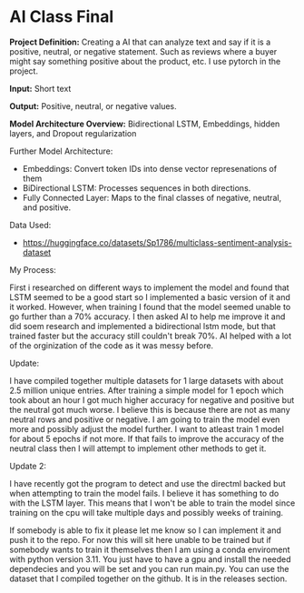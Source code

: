 # AI Class Final

**Project Definition:** Creating a AI that can analyze text and say if it is a positive, neutral, or negative statement. Such as reviews where a buyer might say something positive about the product, etc. I use pytorch in the project.

**Input:** Short text

**Output:** Positive, neutral, or negative values.

**Model Architecture Overview:** Bidirectional LSTM, Embeddings, hidden layers, and Dropout regularization

Further Model Architecture:
- Embeddings: Convert token IDs into dense vector represenations of them
- BiDirectional LSTM: Processes sequences in both directions.
- Fully Connected Layer: Maps to the final classes of negative, neutral, and positive.

Data Used:
- https://huggingface.co/datasets/Sp1786/multiclass-sentiment-analysis-dataset

My Process:

First i researched on different ways to implement the model and found that LSTM seemed to be a good start so I implemented a basic version of it and it worked. However, when training I found that the model seemed unable to go further than a 70% accuracy. I then asked AI to help me improve it and did soem research and implemented a bidirectional lstm mode, but that trained faster but the accuracy still couldn't break 70%. AI helped with a lot of the orginization of the code as it was messy before.

Update:

I have compiled together multiple datasets for 1 large datasets with about 2.5 million unique entries. After training a simple model for 1 epoch which took about an hour I got much higher accuracy for negative and positive but the neutral got much worse. I believe this is because there are not as many neutral rows and positive or negative. I am going to train the model even more and possibly adjust the model further. I want to atleast train 1 model for about 5 epochs if not more. If that fails to improve the accuracy of the neutral class then I will attempt to implement other methods to get it.

Update 2:

I have recently got the program to detect and use the directml backed but when attempting to train the model fails. I believe it has something to do with the LSTM layer. This means that I won't be able to train the model since training on the cpu will take multiple days and possibly weeks of training. 

If somebody is able to fix it please let me know so I can implement it and push it to the repo. For now this will sit here unable to be trained but if somebody wants to train it themselves then I am using a conda enviroment with python version 3.11. You just have to have a gpu and install the needed dependecies and you will be set and you can run main.py. You can use the dataset that I compiled together on the github. It is in the releases section.

